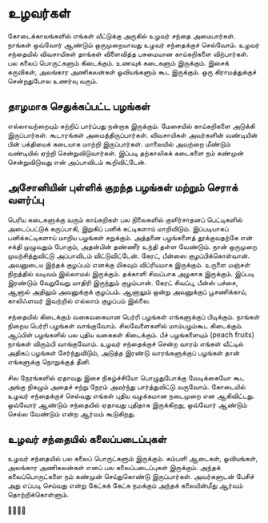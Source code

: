 # உழவர்கள்

கோடைக்காலங்களில் எங்கள் வீட்டுக்கு அருகில் உழவர் சந்தை அமைபார்கள். நாங்கள் ஒவ்வோர் ஆண்டும் ஒருமுறையாவது உழவர் சந்தைக்குச் செல்வோம். உழவர் சந்தையில் விவசாயிகள் தாங்கள் விளைவித்த பசுமையான காய்கறிகளை விற்பார்கள். பல கலைப் பொருட்களும் கிடைக்கும். உணவுக் கடைகளும் இருக்கும். இசைக் கருவிகள், அலங்கார அணிகலன்கள் ஓவியங்களும் கூட இருக்கும். ஒரு கிராமத்துக்குச் சென்றதுபோல உணர்வு வரும்.

## தாழமாக செதுக்கப்பட்ட பழங்கள்

எல்லாவற்றையும் சுற்றிப் பார்ப்பது நன்றாக இருக்கும். மேசையில் காய்கறிகளை அடுக்கி இருப்பார்கள். கூடாரங்கள் அமைத்திருப்பார்கள். விவசாயிகள் அவர்களின் வண்டியின் பின் பக்தியைக் கடையாக மாற்றி இருப்பார்கள். மாலையில் அவற்றை மீண்டும் வண்டியில் ஏற்றி சென்றுவிடுவார்கள். இப்படி தற்காலிகக் கடைகளை நம் கண்முன் சென்றுவிடுவது என் அப்பாவிடம் கூறிவிட்டேன்.

## அசோனியின் புள்ளிக் குறந்த பழங்கள் மற்றும் செராக் வளர்ப்பு

பெரிய கடைகளுக்கு வரும் காய்கறிகள் பல நிலைகளில் குளிர்சாதனப் பெட்டிகளில் அடைப்பட்டுக் கருப்பாகி, இறுகிப் பனிக் கட்டிகளாய் மாறிவிடும். இப்படியாகப் பனிக்கட்டிகளாய் மாறிய பழங்கள் சறுக்கும். அத்தனை பழங்களைத் தூக்குவதற்கே என் சக்தி முழுவதும் போகும், அதன்பின் தண்ணீர் உந்தி தள்ள வேண்டும். நான் ஒருமுறை முயற்சித்துவிட்டு அப்பாவிடம் விட்டுவிட்டேன். கேரட், பீன்ஸை குழப்பிக்கொள்வான். அவனுடைய இந்தக் குழப்பம் எனக்கு மிகவும் விப்ரியமாக இருக்கும். உருளை மஞ்சள் நிறத்தில் வடிவம் இல்லாமல் இருக்கும். தக்காளி சிவப்பாக அழகாக இருக்கும். இப்படி இரண்டும் வேறுவேறு மாதிரி இருந்தும் குழம்பான். கேரட் சிவப்பு, பீன்ஸ் பச்சை, ஆனால் அதிலும் அவனுக்குக் குழப்பம். ஆனாலும் ஒன்று அவனுக்குப் பூசணிக்காய், காலிஃளவர் இவற்றில் எல்லாம் குழப்பம் இல்லை.

சந்தையில் கிடைக்கும் வகைவகையான பெர்ரி பழங்கள் எங்களுக்குப் பிடிக்கும். நாங்கள் நிறைய பெர்ரி பழங்கள் வாங்குவோம். சிலவேளைகளில் மாம்பழம்கூட கிடைக்கும். ஆப்பிள் பழங்களில் பல புதிய வகைகள் கிடைக்கும். பீச் பழங்களையும் (peach fruits) நாங்கள் விரும்பி வாங்குவோம். உழவர் சந்தைக்குச் சென்ற வாரம் எங்கள் வீட்டில் அதிகப் பழங்கள் சேர்ந்துவிடும், அடுத்த இரண்டு வாரங்களுக்குப் பழங்கள் தான் எங்களுக்கு நொறுக்குத் தீனி.

சில நேரங்களில் ஏதாவது இசை நிகழ்ச்சியோ பொழுதுபோக்கு வேடிக்கையோ கூட அங்கு நிகழும் அதைச் சற்று நேரம் அமர்ந்து பார்த்துவிட்டு வருவோம். கோடையில் உழவர் சந்தைக்குச் செல்வது எங்கள் புதிய வழக்கமான நடைமுறை என ஆகிவிட்டது. ஒவ்வோர் ஆண்டும் சந்தையில் ஏதாவது புதிதாக இருக்கிறது, ஒவ்வோர் ஆண்டும் செல்ல வேண்டும் என்ற ஆர்வம் கூடுகிறது.

## உழவர் சந்தையில் கலைப்படைப்புகள்

உழவர் சந்தையில் பல கலைப் பொருட்களும் இருக்கும். கம்பளி ஆடைகள், ஓவியங்கள், அலங்கார அணிகலன்கள் எனப் பல கலைப்படைப்புகள் இருக்கும். அந்தக் கலைப்பொருட்களை நம் கண்முன் செய்துகொண்டு இருப்பார்கள். அவர்களுடன் பேசிச் அது எப்படி செய்வது என்று கேட்கக் கேட்க நமக்கும் அந்தக் கலையின்மீது ஆர்வம் தொற்றிக்கொள்ளும்.

🌾👨‍🌾🥕